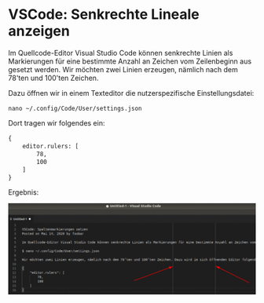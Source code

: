 # VSCode: Senkrechte Lineale anzeigen

Im Quellcode-Editor Visual Studio Code können senkrechte Linien als Markierungen
für eine bestimmte Anzahl an Zeichen vom Zeilenbeginn aus gesetzt werden.
Wir möchten zwei Linien erzeugen, nämlich nach dem 78'ten und 100'ten Zeichen.

Dazu öffnen wir in einem Texteditor die nutzerspezifische Einstellungsdatei:

```
nano ~/.config/Code/User/settings.json
```

Dort tragen wir folgendes ein:

```
{
    editor.rulers: [
        78,
        100
    ]
}
```

Ergebnis:

![images/vscode-ruler.png](images/vscode-ruler.png)

